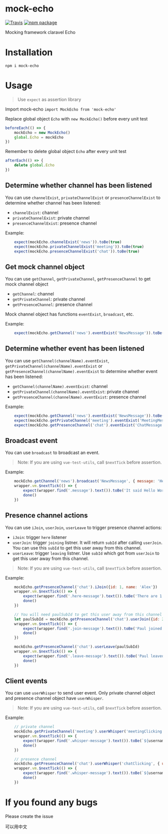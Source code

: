 # mock-echo
[![Travis][build-badge]][build] [![npm package][npm-badge]][npm]

[build-badge]: https://img.shields.io/travis/alexxiyang/mock-echo/master.svg?style=flat-square
[build]: https://travis-ci.org/alexxiyang/mock-echo

[npm-badge]: https://img.shields.io/npm/v/mock-echo.svg?style=flat-square
[npm]: https://www.npmjs.org/package/mock-echo

Mocking framework claravel Echo

# Installation

`npm i mock-echo`

# Usage

> Use `expect` as assertion library

Import mock-echo 
`import MockEcho from 'mock-echo'`

Replace global object `Echo` with `new MockEcho()` before every unit test
```javascript
beforeEach(() => {
    mockEcho = new MockEcho()
    global.Echo = mockEcho
})
```

Remember to delete global object `Echo` after every unit test
```javascript
afterEach(() => {
    delete global.Echo
})
```

## Determine whether channel has been listened

You can use `channelExist`, `privateChannelExist` or `presenceChannelExist` to determine whether channel has been listened:

* `channelExist`: channel
* `privateChannelExist`: private channel
* `presenceChannelExist`: presence channel

Example:
```javascript
    expect(mockEcho.channelExist('news')).toBe(true)
    expect(mockEcho.privateChannelExist('meeting')).toBe(true)
    expect(mockEcho.presenceChannelExist('chat')).toBe(true)
```

## Get mock channel object

You can use `getChannel`, `getPrivateChannel`, `getPresenceChannel` to get mock channel object

* `getChannel`: channel
* `getPrivateChannel`: private channel
* `getPresenceChannel`: presence channel

Mock channel object has functions `eventExist`, `broadcast`, etc.

Example:
```javascript
    expect(mockEcho.getChannel('news').eventExist('NewsMessage')).toBe(true)
```

## Determine whether event has been listened

You can use `getChannel(channelName).eventExist`, `getPrivateChannel(channelName).eventExist` or `getPresenceChannel(channelName).eventExist` to determine whether event has been listened:

* `getChannel(channelName).eventExist`: channel
* `getPrivateChannel(channelName).eventExist`: private channel
* `getPresenceChannel(channelName).eventExist`: presence channel

Example:
```javascript
    expect(mockEcho.getChannel('news').eventExist('NewsMessage')).toBe(true)
    expect(mockEcho.getPrivateChannel('meeting').eventExist('MeetingMessage')).toBe(true)
    expect(mockEcho.getPresenceChannel('chat').eventExist('ChatMessage')).toBe(true)
```

## Broadcast event

You can use `broadcast` to broadcast an event.

> Note: If you are using `vue-test-utils`, call `$nextTick` before assertion.

Example:
```javascript
    mockEcho.getChannel('news').broadcast('NewsMessage', { message: 'Hello World' })
    wrapper.vm.$nextTick(() => {
        expect(wrapper.find('.message').text()).toBe('It said Hello World')
        done()
    })
```

## Presence channel actions

You can use `iJoin`, `userJoin`, `userLeave` to trigger presence channel actions:

* `iJoin`: trigger `here` listener
* `userJoin`: trigger `joining` listner. It will return `subId` after calling `userJoin`. You can use this `subId` to get this user away from this channel.
* `userLeave`: trigger `leaving` listner. Use `subId` which got from `userJoin` to get this user away from this channel.

> Note: If you are using `vue-test-utils`, call `$nextTick` before assertion.

Example:
```javascript
    mockEcho.getPresenceChannel('chat').iJoin({id: 1, name: 'Alex'})
    wrapper.vm.$nextTick(() => {
        expect(wrapper.find('.here-message').text()).toBe('There are 1 users')
        done()
    })

    // You will need paulSubId to get this user away from this channel
    let paulSubId = mockEcho.getPresenceChannel('chat').userJoin({id: 2, name: 'Paul'})
    wrapper.vm.$nextTick(() => {
        expect(wrapper.find('.join-message').text()).toBe('Paul joined')
        done()
    })

    mockEcho.getPresenceChannel('chat').userLeave(paulSubId)
    wrapper.vm.$nextTick(() => {
        expect(wrapper.find('.leave-message').text()).toBe('Paul leaved')
        done()
    })
```

## Client events

You can use `userWhisper` to send user event. Only private channel object and presence channel object have `userWhisper`.

> Note: If you are using `vue-test-utils`, call `$nextTick` before assertion.

Example:
```javascript
    // private channel
    mockEcho.getPrivateChannel('meeting').userWhisper('meetingClicking', { username: username })
    wrapper.vm.$nextTick(() => {
        expect(wrapper.find('.whisper-message').text()).toBe(`${username} is clicking the button`)
        done()
    })

    // presence channel
    mockEcho.getPresenceChannel('chat').userWhisper('chatClicking', { username: username })
    wrapper.vm.$nextTick(() => {
        expect(wrapper.find('.whisper-message').text()).toBe(`${username} is clicking the button`)
        done()
    })
```

# If you found any bugs

Please create the issue

可以用中文